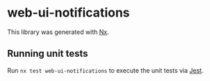 # web-ui-notifications

This library was generated with [Nx](https://nx.dev).

## Running unit tests

Run `nx test web-ui-notifications` to execute the unit tests via [Jest](https://jestjs.io).
